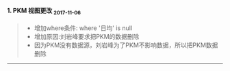 #### 1. PKM 视图更改 <sub>2017-11-06</sub>

> * 增加where条件: where '日均' is null
> * 增加原因:刘岩峰要求把PKM的数据删除
> * 因为PKM没有数据源，刘岩峰为了PKM不影响数据，所以把PKM数据删除
----